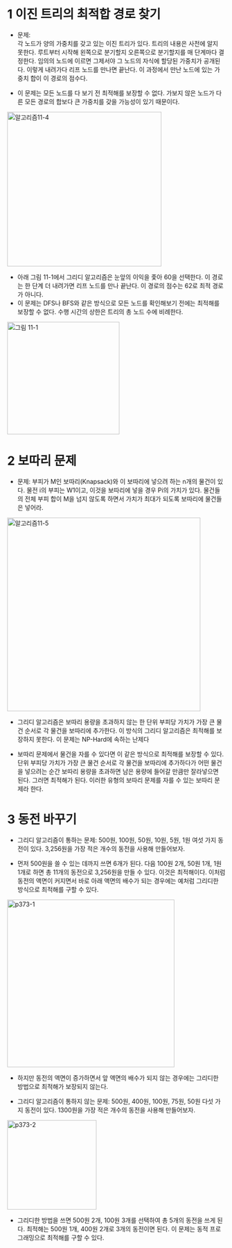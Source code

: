 # 1 이진 트리의 최적합 경로 찾기
- 문제: <br />
각 노드가 양의 가중치를 갖고 있는 이진 트리가 있다. 트리의 내용은 사전에 알지 못한다.  루트부터 시작해 왼쪽으로 분기할지 오른쪽으로 분기할지를 매 단계마다 결정한다. 임의의 노드에 이르면 그제서야 그 노드의 자식에 할당된 가중치가 공개된다. 이렇게 내려가다 리프 노드를 만나면 끝난다. 이 과정에서 만난 노드에 있는 가중치 합이 이 경로의 점수다.

- 이 문제는 모든 노드를 다 보기 전 최적해를 보장할 수 없다. 가보지 않은 노드가 다른 모든 경로의 합보다 큰 가중치를 갖을 가능성이 있기 때문이다. 

<img width="356" alt="알고리즘11-4" src="https://user-images.githubusercontent.com/40673012/101100597-20a21c80-360a-11eb-8234-c052a5ac46d9.png">

- 아래 그림 11-1에서 그리디 알고리즘은 눈앞의 이익을 좇아 60을 선택한다. 이 경로는 한 단계 더 내려가면 리프 노드를 만나 끝난다. 이 경로의 점수는 62로 최적 경로가 아니다. 
- 이 문제는 DFS나 BFS와 같은 방식으로 모든 노드를 확인해보기 전에는 최적해를 보장할 수 없다. 수행 시간의 상한은 트리의 총 노드 수에 비례한다.

<img width="259" alt="그림 11-1" src="https://user-images.githubusercontent.com/40673012/101099551-34e51a00-3608-11eb-8f96-2aff470be98b.png">


# 2 보따리 문제
- 문제:
부피가 M인 보따리(Knapsack)와 이 보따리에 넣으려 하는 n개의 물건이 있다. 물전 i의 부피는 W1이고, 이것을 보따리에 넣을 경우 Pi의 가치가 있다. 물건들의 전체 부피 합이 M을 넘지 않도록 하면서 가치가 최대가 되도록 보따리에 물건들은 넣어라.

<img width="446" alt="알고리즘11-5" src="https://user-images.githubusercontent.com/40673012/101100592-1da72c00-360a-11eb-9818-4d7590b7bba4.png">

- 그리디 알고리즘은 보따리 용량을 초과하지 않는 한 단위 부피당 가치가 가장 큰 물건 순서로 각 물건을 보따리에 추가한다. 이 방식의 그리디 알고리즘은 최적해를 보장하지 못한다. 이 문제는 NP-Hard에 속하는 난제다

- 보따리 문제에서 물건을 자를 수 있다면 이 같은 방식으로 최적해를 보장할 수 있다. <br />
단위 부피당 가치가 가장 큰 물건 순서로 각 물건을 보따리에 추가하다가 어떤 물건을 넣으려는 순간 보따리 용량을 초과하면 남은 용량에 들어갈 만큼만 잘라넣으면 된다. 그러면 최적해가 된다. 
이러한 유형의 보따리 문제를 자를 수 있는 보따리 문제라 한다.

# 3 동전 바꾸기
- 그리디 알고리즘이 통하는 문제:
500원, 100원, 50원, 10원, 5원, 1원 여섯 가지 동전이 있다. 3,256원을 가장 적은 개수의 동전을 사용해 만들어보자.

- 먼저 500원을 쓸 수 있는 데까지 쓰면 6개가 된다. 다음 100원 2개, 50원 1개, 1원 1개로 하면 총 11개의 동전으로 3,256원을 만들 수 있다. 이것은 최적해이다. 이처럼 동전의 액면이 커지면서 바로 아래 액면의 배수가 되는 경우에는 예처럼 그리디한 방식으로 최적해를 구할 수 있다. <br />
<img width="386" alt="p373-1" src="https://user-images.githubusercontent.com/40673012/101099549-33b3ed00-3608-11eb-9d64-f63617745603.png">

- 하지만 동전의 액면이 증가하면서 앞 액면의 배수가 되지 않는 경우에는 그리디한 방법으로 최적해가 보장되지 않는다.

- 그리디 알고리즘이 통하지 않는 문제:
500원, 400원, 100원, 75원, 50원 다섯 가지 동전이 있다. 1300원을 가장 적은 개수의 동전을 사용해 만들어보자.

<img width="206" alt="p373-2" src="https://user-images.githubusercontent.com/40673012/101099544-31ea2980-3608-11eb-974a-19177731f743.png">

- 그리디한 방법을 쓰면 500원 2개, 100원 3개를 선택하여 총 5개의 동전을 쓰게 된다. 최적해는 500원 1개, 400원 2개로 3개의 동전이면 된다. 이 문제는 동적 프로그래밍으로 최적해를 구할 수 있다.

